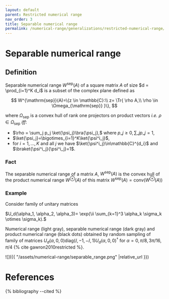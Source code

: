 ```yaml
---
layout: default
parent: Restricted numerical range
nav_order: 3
title: Separable numerical range
permalink: /numerical-range/generalizations/restricted-numerical-range/separable-numerical-range/
---
```

# Separable numerical range

## Definition

Separable numerical range $W^{\mathrm{sep}}(A)$ of a square matrix $A$
of size $d = \prod_{i=1}^K d_i$ is a subset of the complex plane defined
as

$$
W^{\mathrm{sep}}(A)=\{z \in \mathbb{C}:\\ z= \Tr{ \rho A,\\ \rho \in
\Omega_{\mathrm{sep}} }\},
$$ 

where $\Omega_{\mathrm{sep}}$ is a convex hull of rank one projectors on product
vectors *i.e.* $\rho \in \Omega_{\mathrm{sep}}$ *iff*:

  - $\rho = \sum_j p_j \ket{\psi_j}\bra{\psi_j},$ where $p\_j \ge 0,  \sum\_j
    p\_j=1$,
  - $\ket{\psi_j}=\bigotimes_{i=1}^K\ket{\psi^i_j}$,
  - for $i=1,\ldots,K$ and all $j$ we have
    $\ket{\psi^i_j}\in\mathbb{C}^{d_i}$ and
    $\braket{\psi^i_j}{\psi^i_j}=1$.

### Fact

The separable numerical range of a matrix $A$, $W^{\mathrm{sep}}(A)$ is the
convex hull of the product numerical range $W^\otimes(A)$ of this matrix
$W^{\mathrm{sep}}(A) = \mathrm{conv}\left(W^\otimes(A)\right)$

### Example

Consider family of unitary matrices

$U_d(\alpha_1, \alpha_2, \alpha_3)= \exp(\ii \sum_{k=1}^3 \alpha_k
\sigma_k \otimes \sigma_k).$

Numerical range (light gray), separable numerical range (dark gray) and
product numerical range (black dots) obtained by random sampling of
family of matrices $U_d(\alpha, 0, 0) \mathrm{diag}(\ii, −1, −\ii, 1) U_d(\alpha, 0, 0)^\dagger$ for
$\alpha = 0, \pi/8, 3\pi/16, \pi/4$ {% cite gawron2010restricted %}.

![]({{ "/assets/numerical-range/separable_range.png" |relative_url }})

# References

{% bibliography --cited %}
